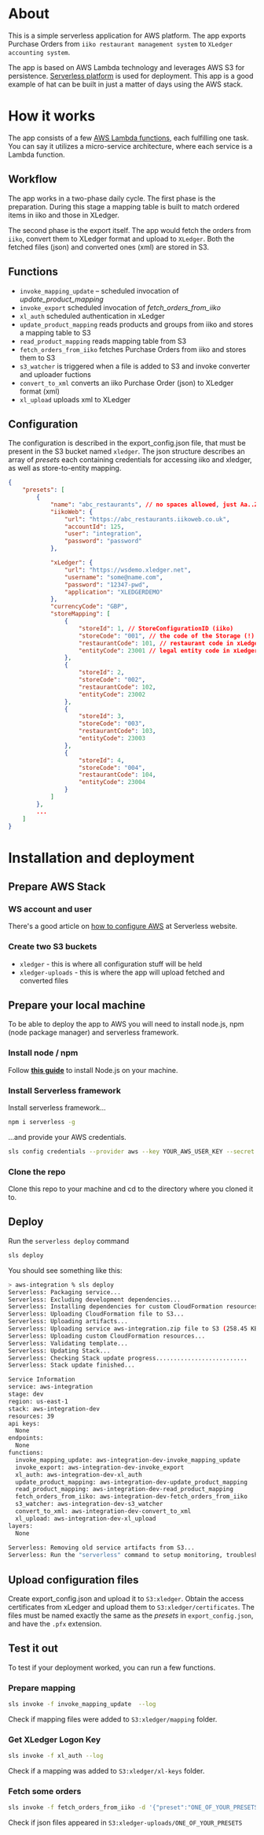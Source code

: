 
# About

This is a simple serverless application for AWS platform. The app exports Purchase Orders from ```iiko restaurant management system``` to ```XLedger accounting system```.

The app is based on AWS Lambda technology and leverages AWS S3 for persistence. [Serverless platform](https://serverless.com)  is used for deployment. This app is a good example of hat can be built in just a matter of days using the AWS stack.

# How it works

The app consists of a few [AWS Lambda functions](https://aws.amazon.com/lambda/features/), each fulfilling one task. You can say it utilizes a micro-service architecture, where each service is a Lambda function.

## Workflow

The app works in a two-phase daily cycle.
The first phase is the preparation. During this stage a mapping table is built to match ordered items in iiko and those in XLedger.

The second phase is the export itself. The app would fetch the orders from ```iiko```, convert them to XLedger format and upload to ```XLedger```. Both the fetched files (json) and converted ones (xml) are stored in S3.

## Functions

- ```invoke_mapping_update``` – scheduled invocation of *update_product_mapping*
- ```invoke_export``` scheduled invocation of *fetch_orders_from_iiko*
- ```xl_auth``` scheduled authentication in xLedger
- ```update_product_mapping``` reads products and groups from iiko and stores a mapping table to S3
- ```read_product_mapping``` reads mapping table from S3
- ```fetch_orders_from_iiko``` fetches Purchase Orders from iiko and stores them to S3
- ```s3_watcher``` is triggered when a file is added to S3 and invoke converter and uploader fuctions
- ```convert_to_xml``` converts an iiko Purchase Order (json) to XLedger format (xml)
- ```xl_upload``` uploads xml to XLedger

## Configuration

The configuration is described in the export_config.json file, that must be present in the S3 bucket named ```xledger```. The json structure describes an array of *presets* each containing credentials for accessing iiko and xledger, as well as store-to-entity mapping. 

```json
{
    "presets": [
        {
            "name": "abc_restaurants", // no spaces allowed, just Aa..Zz_
            "iikoWeb": {
                "url": "https://abc_restaurants.iikoweb.co.uk", 
                "accountId": 125,
                "user": "integration",
                "password": "password"
            },

            "xLedger": {
                "url": "https://wsdemo.xledger.net",
                "username": "some@name.com",
                "password": "12347-pwd",
                "application": "XLEDGERDEMO"
            },
            "currencyCode": "GBP",
            "storeMapping": [
                {
                    "storeId": 1, // StoreConfigurationID (iiko)
                    "storeCode": "001", // the code of the Storage (!) in iiko
                    "restaurantCode": 101, // restaurant code in xLedger
                    "entityCode": 23001 // legal entity code in xLedger
                },
                {
                    "storeId": 2, 
                    "storeCode": "002",
                    "restaurantCode": 102,
                    "entityCode": 23002
                },
                {
                    "storeId": 3, 
                    "storeCode": "003",
                    "restaurantCode": 103,
                    "entityCode": 23003
                },
                {
                    "storeId": 4, 
                    "storeCode": "004",
                    "restaurantCode": 104,
                    "entityCode": 23004
                }
            ]
        },
        ...
    ]
}

```

# Installation and deployment

## Prepare AWS Stack

### WS account and user

There's a good article on [how to configure AWS](https://serverless.com/framework/docs/providers/aws/guide/quick-start/?gclid=CjwKCAjwvOHzBRBoEiwA48i6AjzieWR4DPcK5APaBiP_jrPj3R4jQWKH0bmpozSHyN97iSK5jkuSlRoC5zMQAvD_BwE) at Serverless website.


### Create two S3 buckets

- ```xledger``` - this is where all configuration stuff will be held
- ```xledger-uploads``` - this is where the app will upload fetched and converted files

## Prepare your local machine

To be able to deploy the app to AWS you will need to install node.js, npm (node package manager) and serverless framework.

### Install node / npm

Follow [**this guide**](https://nodejs.org/en/download/) to install Node.js on your machine.

### Install Serverless framework

Install serverless framework...

```bash
npm i serverless -g
```

...and provide your AWS credentials.

```bash
sls config credentials --provider aws --key YOUR_AWS_USER_KEY --secret YOUR_AWS_USER_SECRET
```

### Clone the repo

Clone this repo to your machine and cd to the directory where you cloned it to.

## Deploy

Run the ```serverless deploy``` command

```bash
sls deploy
```

You should see something like this:

```bash
> aws-integration % sls deploy
Serverless: Packaging service...
Serverless: Excluding development dependencies...
Serverless: Installing dependencies for custom CloudFormation resources...
Serverless: Uploading CloudFormation file to S3...
Serverless: Uploading artifacts...
Serverless: Uploading service aws-integration.zip file to S3 (258.45 KB)...
Serverless: Uploading custom CloudFormation resources...
Serverless: Validating template...
Serverless: Updating Stack...
Serverless: Checking Stack update progress..........................
Serverless: Stack update finished...

Service Information
service: aws-integration
stage: dev
region: us-east-1
stack: aws-integration-dev
resources: 39
api keys:
  None
endpoints:
  None
functions:
  invoke_mapping_update: aws-integration-dev-invoke_mapping_update
  invoke_export: aws-integration-dev-invoke_export
  xl_auth: aws-integration-dev-xl_auth
  update_product_mapping: aws-integration-dev-update_product_mapping
  read_product_mapping: aws-integration-dev-read_product_mapping
  fetch_orders_from_iiko: aws-integration-dev-fetch_orders_from_iiko
  s3_watcher: aws-integration-dev-s3_watcher
  convert_to_xml: aws-integration-dev-convert_to_xml
  xl_upload: aws-integration-dev-xl_upload
layers:
  None
  
Serverless: Removing old service artifacts from S3...
Serverless: Run the "serverless" command to setup monitoring, troubleshooting and testing.
```

## Upload configuration files

Create export_config.json and upload it to ```S3:xledger```.
Obtain the access certificates from xLedger and upload them to ```S3:xledger/certificates```. The files must be named exactly the same as the *presets* in ```export_config.json```, and have the ```.pfx``` extension.

## Test it out

To test if your deployment worked, you can run a few functions.

### Prepare mapping

```bash
sls invoke -f invoke_mapping_update  --log  
```

Check if mapping files were added to ```S3:xledger/mapping``` folder.

### Get XLedger Logon Key

```bash
sls invoke -f xl_auth --log
```

Check if a mapping was added to ```S3:xledger/xl-keys``` folder.

### Fetch some orders

```bash
sls invoke -f fetch_orders_from_iiko -d '{"preset":"ONE_OF_YOUR_PRESETS","period":{"dateFrom":"2020-03-16","dateTo":"2020-03-16"}}' --log
```

Check if json files appeared in ```S3:xledger-uploads/ONE_OF_YOUR_PRESETS```
